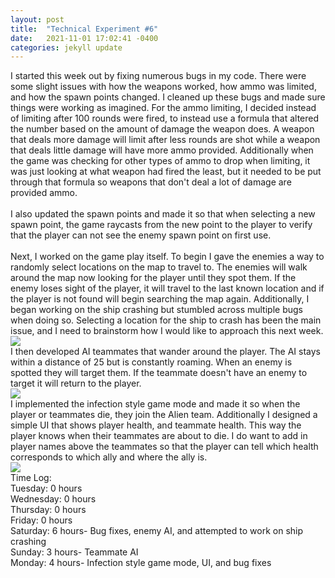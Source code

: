 ```yaml
---
layout: post
title:  "Technical Experiment #6"
date:   2021-11-01 17:02:41 -0400
categories: jekyll update
---
```

I started this week out by fixing numerous bugs in my code. There were some slight issues with how the weapons worked, how ammo was limited, and how the spawn points changed. I cleaned up these bugs and made sure things were working as imagined. For the ammo limiting, I decided instead of limiting after 100 rounds were fired, to instead use a formula that altered the number based on the amount of damage the weapon does. A weapon that deals more damage will limit after less rounds are shot while a weapon that deals little damage will have more ammo provided. Additionally when the game was checking for other types of ammo to drop when limiting, it was just looking at what weapon had fired the least, but it needed to be put through that formula so weapons that don't deal a lot of damage are provided ammo.
<br>
<br>I also updated the spawn points and made it so that when selecting a new spawn point, the game raycasts from the new point to the player to verify that the player can not see the enemy spawn point on first use.
<br>
<br>Next, I worked on the game play itself. To begin I gave the enemies a way to randomly select locations on the map to travel to. The enemies will walk around the map now looking for the player until they spot them. If the enemy loses sight of the player, it will travel to the last known location and if the player is not found will begin searching the map again. Additionally, I began working on the ship crashing but stumbled across multiple bugs when doing so. Selecting a location for the ship to crash has been the main issue, and I need to brainstorm how I would like to approach this next week.
<br>![](https://i.imgur.com/0FZCNVT.gif)
<br>I then developed AI teammates that wander around the player. The AI stays within a distance of 25 but is constantly roaming. When an enemy is spotted they will target them. If the teammate doesn't have an enemy to target it will return to the player. 
<br>![](https://i.imgur.com/M5vNt56.gif)
<br>I implemented the infection style game mode and made it so when the player or teammates die, they join the Alien team. Additionally I designed a simple UI that shows player health, and teammate health. This way the player knows when their teammates are about to die. I do want to add in player names above the teammates so that the player can tell which health corresponds to which ally and where the ally is. 
<br>![](https://i.imgur.com/EvCUE2N.gif)
<br>Time Log:
<br>Tuesday: 0 hours
<br>Wednesday: 0 hours
<br>Thursday: 0 hours
<br>Friday: 0 hours
<br>Saturday: 6 hours- Bug fixes, enemy AI, and attempted to work on ship crashing
<br>Sunday: 3 hours- Teammate AI
<br>Monday: 4 hours- Infection style game mode, UI, and bug fixes
